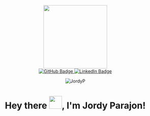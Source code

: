 <div id="header" align="center">
   <img src="https://i.giphy.com/media/v1.Y2lkPTc5MGI3NjExZ2ViMm9jcWhjNGgzNWI2anRwMjF4bDUxbWZ4dnpiOXV3NzRjanRkaiZlcD12MV9pbnRlcm5hbF9naWZfYnlfaWQmY3Q9Zw/R03zWv5p1oNSQd91EP/giphy.gif" width="200"/>
</div>

<div align="center">
  <a href="https://github.com/jornic">
    <img src="https://img.shields.io/badge/GitHub-161b22?logo=github&logoColor=white&style=for-the-badge" alt="GitHub Badge"/>
  </a>
   <a href="https://www.linkedin.com/in/jordy-parajon/">
    <img src="https://img.shields.io/badge/LinkedIn-0a66c2?style=for-the-badge&logo=linkedin&logoColor=white" alt="LinkedIn Badge">
  </a>
</div>

<p align="center"> <img src="https://komarev.com/ghpvc/?username=jordyp&style=flat-square&color=green" alt="JordyP" /> </p>

<h1 align="center">Hey there <img src="https://media.giphy.com/media/hvRJCLFzcasrR4ia7z/giphy.gif" width="40">, I'm Jordy Parajon!</h1>

<!--
**jornic/Jornic** is a ✨ _special_ ✨ repository because its `README.md` (this file) appears on your GitHub profile.

Here are some ideas to get you started:

- 🔭 I’m currently working on ...
- 🌱 I’m currently learning ...
- 👯 I’m looking to collaborate on ...
- 🤔 I’m looking for help with ...
- 💬 Ask me about ...
- 📫 How to reach me: ...
- 😄 Pronouns: ...
- ⚡ Fun fact: ...
-->
